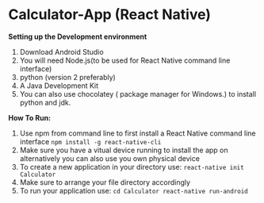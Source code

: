 # Calculator-App (React Native)

**Setting up the Development environment**
1. Download Android Studio
2. You will need Node.js(to be used for React Native command line interface)
3. python (version 2 preferably)
4. A Java Development Kit
5. You can also use chocolatey ( package manager for Windows.) to install python and jdk.

**How To Run:**
1. Use npm from command line to first install a React Native command line interface
     `npm install -g react-native-cli`
2. Make sure you have a vitual device running to install the app on alternatively you can also use you own physical device
3. To create a new application in your directory use: `react-native init Calculator`
4. Make sure to arrange your file directory accordingly
5. To run your application use:
`cd Calculator
react-native run-android`
